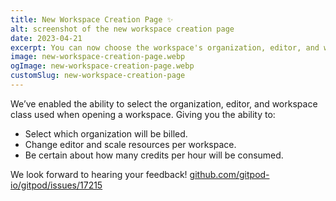 ```yaml
---
title: New Workspace Creation Page ✨
alt: screenshot of the new workspace creation page
date: 2023-04-21
excerpt: You can now choose the workspace's organization, editor, and workspace class on creation
image: new-workspace-creation-page.webp
ogImage: new-workspace-creation-page.webp
customSlug: new-workspace-creation-page
---
```


We’ve enabled the ability to select the organization, editor, and workspace class used when opening a workspace. Giving you the ability to:

-   Select which organization will be billed.
-   Change editor and scale resources per workspace.
-   Be certain about how many credits per hour will be consumed.

We look forward to hearing your feedback! [github.com/gitpod-io/gitpod/issues/17215](https://github.com/gitpod-io/gitpod/issues/17215)

